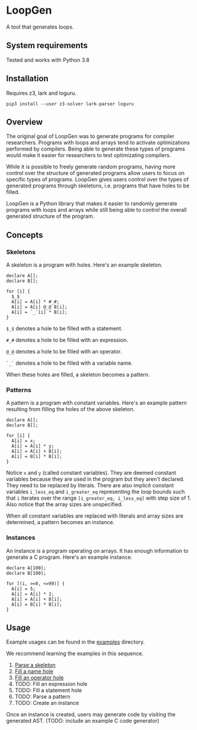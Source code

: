 # LoopGen

A tool that generates loops.

## System requirements

Tested and works with Python 3.8

## Installation

Requires z3, lark and loguru.

```
pip3 install --user z3-solver lark-parser loguru
```

## Overview

The original goal of LoopGen was to generate programs for compiler researchers. Programs with loops and arrays tend to activate optimizations performed by compilers. Being able to generate these types of programs would make it easier for researchers to test optimizating compilers.

While it is possible to freely generate random programs, having more control over the structure of generated programs allow users to focus on specific types of programs. LoopGen gives users control over the types of generated programs through skeletons, i.e. programs that have holes to be filled.

LoopGen is a Python library that makes it easier to randomly generate programs with loops and arrays while still being able to control the overall generated structure of the program.

## Concepts

### Skeletons

A skeleton is a program with holes. Here's an example skeleton.

```
declare A[];
declare B[];

for [i] {
  $_$
  A[i] = A[i] * #_#;
  A[i] = A[i] @_@ B[i];
  A[i] = `_`[i] * B[i];
}
```

`$_$` denotes a hole to be filled with a statement.

`#_#` denotes a hole to be filled with an expression.

`@_@` denotes a hole to be filled with an operator.

`` `_` `` denotes a hole to be filled with a variable name.

When these holes are filled, a skeleton becomes a pattern.

### Patterns

A pattern is a program with constant variables. Here's an example pattern resulting from filling the holes of the above skeleton.

```
declare A[];
declare B[];

for [i] {
  A[i] = x;
  A[i] = A[i] * y;
  A[i] = A[i] + B[i];
  A[i] = B[i] * B[i];
}
```

Notice `x` and `y` (called constant variables). They are deemed constant variables because they are used in the program but they aren't declared. They need to be replaced by literals. There are also implicit constant variables `i_less_eq` and `i_greater_eq` representing the loop bounds such that `i` iterates over the range `[i_greater_eq, i_less_eq]` with step size of 1. Also notice that the array sizes are unspecified.

When all constant variables are replaced with literals and array sizes are determined, a pattern becomes an instance.

### Instances

An instance is a program operating on arrays. It has enough information to generate a C program. Here's an example instance.

```
declare A[100];
declare B[100];

for [(i, >=0, <=99)] {
  A[i] = 5;
  A[i] = A[i] * 2;
  A[i] = A[i] + B[i];
  A[i] = B[i] * B[i];
}
```

## Usage

Example usages can be found in the [examples](examples) directory.

We recommend learning the examples in this sequence.
1. [Parse a skeleton](examples/parse-skeleton.py)
1. [Fill a name hole](examples/fill-name-hole.py)
1. [Fill an operator hole](examples/fill-operator-hole.py)
1. TODO: Fill an expression hole
1. TODO: Fill a statement hole
1. TODO: Parse a pattern
1. TODO: Create an instance

Once an instance is created, users may generate code by visiting the generated AST. (TODO: include an example C code generator)
